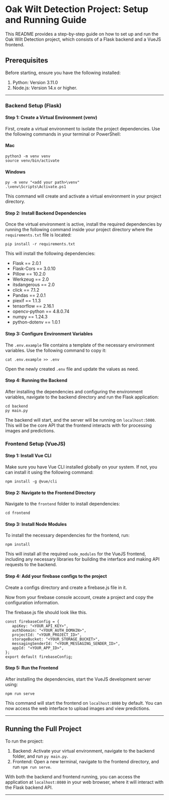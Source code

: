 # Oak Wilt Detection Project: Setup and Running Guide

This README provides a step-by-step guide on how to set up and run the Oak Wilt Detection project, which consists of a Flask backend and a VueJS frontend.

## Prerequisites

Before starting, ensure you have the following installed:

1. Python: Version 3.11.0
2. Node.js: Version 14.x or higher.

---

### Backend Setup (Flask)

 #### Step 1: Create a Virtual Environment (venv)

 First, create a virtual environment to isolate the project dependencies. Use the following commands in your terminal or PowerShell:

 #### Mac
 ```
 python3 -m venv venv  
 source venv/bin/activate
 ```

 #### Windows
 ```
 py -m venv "<add your path>\venv"
 .\venv\Scripts\Activate.ps1
 ```

This command will create and activate a virtual environment in your project directory.

 #### Step 2: Install Backend Dependencies

Once the virtual environment is active, install the required dependencies by running the following command inside your project directory where the `requirements.txt` file is located:

```
pip install -r requirements.txt
```

This will install the following dependencies:

- Flask == 2.0.1
- Flask-Cors == 3.0.10
- Pillow == 10.2.0
- Werkzeug == 2.0
- itsdangerous == 2.0
- click == 7.1.2
- Pandas == 2.0.1
- piexif == 1.1.3
- tensorflow == 2.16.1
- opencv-python == 4.8.0.74
- numpy == 1.24.3
- python-dotenv == 1.0.1

 #### Step 3: Configure Environment Variables

The `.env.example` file contains a template of the necessary environment variables. Use the following command to copy it:

```
cat .env.example >> .env
```

Open the newly created `.env` file and update the values as need.

 #### Step 4: Running the Backend

After installing the dependencies and configuring the environment variables, navigate to the backend directory and run the Flask application:

```
cd backend
py main.py
```

The backend will start, and the server will be running on `localhost:5000`. This will be the core API that the frontend interacts with for processing images and predictions.

### Frontend Setup (VueJS)

 #### Step 1: Install Vue CLI

Make sure you have Vue CLI installed globally on your system. If not, you can install it using the following command:

```
npm install -g @vue/cli
```

 #### Step 2: Navigate to the Frontend Directory

Navigate to the `frontend` folder to install dependencies:

```
cd frontend
```

 #### Step 3: Install Node Modules

To install the necessary dependencies for the frontend, run:

```
npm install
```

This will install all the required `node_modules` for the VueJS frontend, including any necessary libraries for building the interface and making API requests to the backend.

 #### Step 4: Add your firebase configs to the project

 Create a configs directory and create a firebase.js file in it.

 Now from your firebase console account, create a project and copy the configuration information.

 The firebase.js file should look like this.

 ```
 const firebaseConfig = {  
    apiKey: "<YOUR_API_KEY>",  
    authDomain: "<YOUR_AUTH_DOMAIN>",  
    projectId: "<YOUR_PROJECT_ID>",  
    storageBucket: "<YOUR_STORAGE_BUCKET>",  
    messagingSenderId: "<YOUR_MESSAGING_SENDER_ID>",  
    appId: "<YOUR_APP_ID>",  
 };
 export default firebaseConfig;
 ```

 #### Step 5: Run the Frontend

 After installing the dependencies, start the VueJS development server using:

 ```
 npm run serve
 ```

 This command will start the frontend on `localhost:8080` by default. You can now access the web interface to upload images and view predictions.

---

## Running the Full Project

To run the project:

1. Backend: Activate your virtual environment, navigate to the backend folder, and run `py main.py`.
2. Frontend: Open a new terminal, navigate to the frontend directory, and run `npm run serve`.

With both the backend and frontend running, you can access the application at `localhost:8080` in your web browser, where it will interact with the Flask backend API.

---